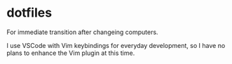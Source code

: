# dotfiles

For immediate transition after changeing computers.

I use VSCode with Vim keybindings for everyday development, so I have no plans to enhance the Vim plugin at this time.
